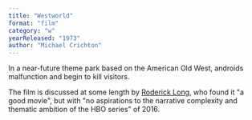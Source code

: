 ```yaml
---
title: "Westworld"
format: "film"
category: "w"
yearReleased: "1973"
author: "Michael Crichton"
---
```

In a near-future theme park based on the American Old  West, androids malfunction and begin to kill visitors.

The film is discussed at some length by <a href="https://aaeblog.com/2016/12/24/the-road-to-westworld/">Roderick Long</a>, who found  it "a good movie", but with "no aspirations to the narrative complexity and  thematic ambition of the HBO series" of 2016.
